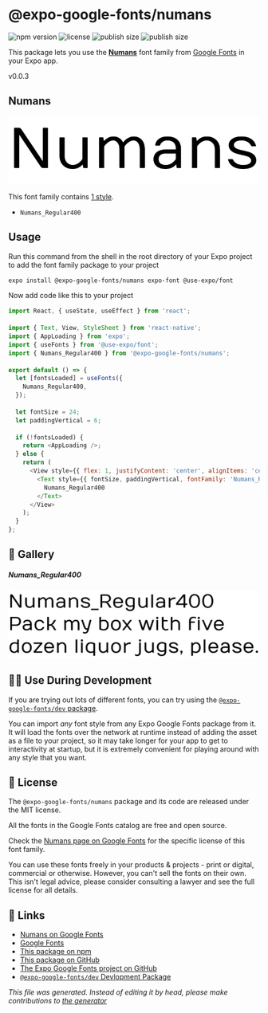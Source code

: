 # @expo-google-fonts/numans

![npm version](https://flat.badgen.net/npm/v/@expo-google-fonts/numans)
![license](https://flat.badgen.net/github/license/expo/google-fonts)
![publish size](https://flat.badgen.net/packagephobia/install/@expo-google-fonts/numans)
![publish size](https://flat.badgen.net/packagephobia/publish/@expo-google-fonts/numans)

This package lets you use the [**Numans**](https://fonts.google.com/specimen/Numans) font family from [Google Fonts](https://fonts.google.com/) in your Expo app.

v0.0.3

## Numans

![Numans](./font-family.png)

This font family contains [1 style](#gallery).

- `Numans_Regular400`

## Usage

Run this command from the shell in the root directory of your Expo project to add the font family package to your project
```sh
expo install @expo-google-fonts/numans expo-font @use-expo/font
```

Now add code like this to your project
```js
import React, { useState, useEffect } from 'react';

import { Text, View, StyleSheet } from 'react-native';
import { AppLoading } from 'expo';
import { useFonts } from '@use-expo/font';
import { Numans_Regular400 } from '@expo-google-fonts/numans';

export default () => {
  let [fontsLoaded] = useFonts({
    Numans_Regular400,
  });

  let fontSize = 24;
  let paddingVertical = 6;

  if (!fontsLoaded) {
    return <AppLoading />;
  } else {
    return (
      <View style={{ flex: 1, justifyContent: 'center', alignItems: 'center' }}>
        <Text style={{ fontSize, paddingVertical, fontFamily: 'Numans_Regular400' }}>
          Numans_Regular400
        </Text>
      </View>
    );
  }
};

```

## 🔡 Gallery

##### Numans_Regular400
![Numans_Regular400](./77ee8c9adcd406c31bd7c13355d741311f9644b995946fe712a47d15fe49907e.ttf.png)


## 👩‍💻 Use During Development

If you are trying out lots of different fonts, you can try using the [`@expo-google-fonts/dev` package](https://github.com/expo/google-fonts/tree/master/font-packages/dev#readme).

You can import *any* font style from any Expo Google Fonts package from it. It will load the fonts
over the network at runtime instead of adding the asset as a file to your project, so it may take longer
for your app to get to interactivity at startup, but it is extremely convenient
for playing around with any style that you want.

## 📖 License

The `@expo-google-fonts/numans` package and its code are released under the MIT license.

All the fonts in the Google Fonts catalog are free and open source.

Check the [Numans page on Google Fonts](https://fonts.google.com/specimen/Numans) for the specific license of this font family.

You can use these fonts freely in your products & projects - print or digital, commercial or otherwise. However, you can't sell the fonts on their own. This isn't legal advice, please consider consulting a lawyer and see the full license for all details.

## 🔗 Links

- [Numans on Google Fonts](https://fonts.google.com/specimen/Numans)
- [Google Fonts](https://fonts.google.com/)
- [This package on npm](https://www.npmjs.com/package/@expo-google-fonts/numans)
- [This package on GitHub](https://github.com/expo/google-fonts/tree/master/font-packages/numans)
- [The Expo Google Fonts project on GitHub](https://github.com/expo/google-fonts)
- [`@expo-google-fonts/dev` Devlopment Package](https://github.com/expo/google-fonts/tree/master/font-packages/dev)


*This file was generated. Instead of editing it by head, please make contributions to [the generator](https://github.com/expo/google-fonts/tree/master/packages/generator)*
